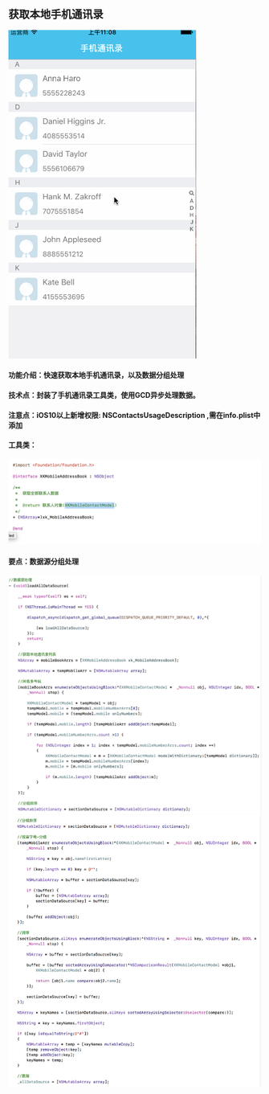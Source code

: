 
## 获取本地手机通讯录

![](mobileBookGif/mobilebook.gif)

#### 功能介绍：快速获取本地手机通讯录，以及数据分组处理
#### 技术点：封装了手机通讯录工具类，使用GCD异步处理数据。

#### 注意点：iOS10以上新增权限: NSContactsUsageDescription ,需在info.plist中添加

#### 工具类：
![](mobileBookGif/工具类.png)

#### 要点：数据源分组处理
![](mobileBookGif/数据处理1.png)
![](mobileBookGif/数据处理2.png)
